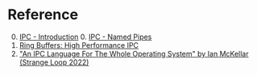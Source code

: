 # Reference

0. [IPC - Introduction](https://goodyduru.github.io//os/2023/09/08/ipc-introduction.html)
	0. [IPC - Named Pipes](https://goodyduru.github.io//os/2023/09/26/ipc-named-pipes.html)
0. [Ring Buffers: High Performance IPC](https://engineering.global.com/ring-buffers-high-performance-ipc-ae39b8bb74d4)
0. ["An IPC Language For The Whole Operating System" by Ian McKellar (Strange Loop 2022)](https://www.youtube.com/watch?v=ApHpmA1k73k)

